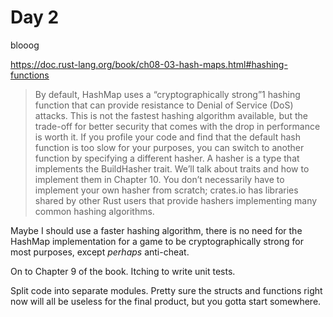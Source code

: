 # Day 2

blooog

https://doc.rust-lang.org/book/ch08-03-hash-maps.html#hashing-functions

> By default, HashMap uses a “cryptographically strong”1 hashing function that can provide resistance to Denial of Service (DoS) attacks. This is not the fastest hashing algorithm available, but the trade-off for better security that comes with the drop in performance is worth it. If you profile your code and find that the default hash function is too slow for your purposes, you can switch to another function by specifying a different hasher. A hasher is a type that implements the BuildHasher trait. We’ll talk about traits and how to implement them in Chapter 10. You don’t necessarily have to implement your own hasher from scratch; crates.io has libraries shared by other Rust users that provide hashers implementing many common hashing algorithms.

Maybe I should use a faster hashing algorithm, there is no need for the HashMap implementation for a game to be cryptographically strong for most purposes, except _perhaps_ anti-cheat.

On to Chapter 9 of the book. Itching to write unit tests.

Split code into separate modules. Pretty sure the structs and functions right now will all be useless for the final product,
but you gotta start somewhere.